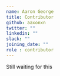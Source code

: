 ```yaml
---
name: Aaron George
title: Contributor
github: aaxonxn
twitter: ""
linkedin: ""
slack: ""
joining_date: ""
role : contributor
---
```


Still waiting for this

